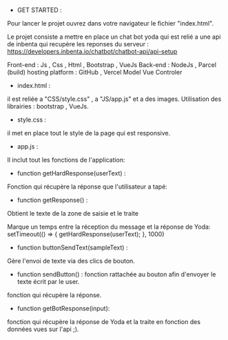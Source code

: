 - GET STARTED :

Pour lancer le projet ouvrez dans votre navigateur le fichier "index.html".


Le projet consiste a mettre en place un chat bot  yoda qui est relié a une api de inbenta qui recupère les reponses du serveur :
https://developers.inbenta.io/chatbot/chatbot-api/api-setup


Front-end : Js , Css , Html , Bootstrap , VueJs
Back-end : NodeJs , Parcel (build)
hosting platform : GitHub , Vercel
Model Vue Controler

- index.html : 

il est reliée a "CSS/style.css" , a "JS/app.js" et a des images.
Utilisation des librairies : bootstrap , VueJs.

 - style.css :

il met en place tout le style de la page qui est responsive.

- app.js : 

Il inclut tout les fonctions de l'application: 



- function getHardResponse(userText) : 

Fonction qui récupère la réponse que l'utilisateur a tapé:



 - function getResponse() :


Obtient le texte de la zone de saisie et le traite



Marque un temps entre la réception du message et la réponse de Yoda:
    setTimeout(() => {
        getHardResponse(userText);
    }, 1000)



- function buttonSendText(sampleText) :

Gère l'envoi de texte via des clics de bouton.



- function sendButton() :
fonction rattachée au bouton afin d'envoyer le texte écrit par le user.

fonction qui récupère la réponse.


- function getBotResponse(input): 

fonction qui récupère la réponse de Yoda et la traite en fonction des données vues sur l'api ;).






  
